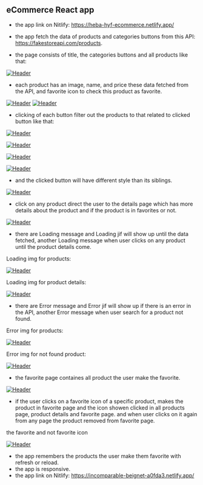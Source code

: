 ## eCommerce React app

- the app link on Nitlify:
https://heba-hyf-ecommerce.netlify.app/

- the app fetch the data of products and categories buttons from this API: https://fakestoreapi.com/products.

- the page consists of title, the categories buttons and all products like that:

[![Header](https://res.cloudinary.com/hapiii/image/upload/v1670507062/HYF/React/sj8glifwdyyvu6ekh443.png)](https://some-url.dev/)



- each product has an image, name, and price these data fetched from the API, and favorite icon to check this product as favorite.

[![Header](https://res.cloudinary.com/hapiii/image/upload/v1669806335/react-apps/umutp3sqiufzpefwkkfp.jpg)](https://some-url.dev/)
[![Header](https://res.cloudinary.com/hapiii/image/upload/v1669231585/react-apps/woekupkqztv15fi2aokh.jpg)](https://some-url.dev/)



- clicking of each button filter out the products to that related to clicked button like that:

[![Header](https://res.cloudinary.com/hapiii/image/upload/v1668539494/HYF/React/n5vkyysce0tbl38gnp7r.png)](https://some-url.dev/)

[![Header](https://res.cloudinary.com/hapiii/image/upload/v1668539494/HYF/React/k73uorsf218kokgcwtx4.png)](https://some-url.dev/)

[![Header](https://res.cloudinary.com/hapiii/image/upload/v1668539494/HYF/React/hewwpnocjzabtpcsb3wj.png)](https://some-url.dev/)

[![Header](https://res.cloudinary.com/hapiii/image/upload/v1668539494/HYF/React/ecjfrkmhvrdft3fpalh1.png)](https://some-url.dev/)



- and the clicked button will have different style than its siblings.

[![Header](https://res.cloudinary.com/hapiii/image/upload/v1668539691/HYF/React/lrwyawniuamri2ctuv6f.jpg)](https://some-url.dev/)


- click on any product direct the user to the details page which has more details about the product and if the product is in favorites or not.

[![Header](https://res.cloudinary.com/hapiii/image/upload/v1669806825/react-apps/hhkusgrjz0pobmm68dp6.jpg)](https://some-url.dev/)

- there are Loading message and Loading jif will show up until the data fetched, another Loading message when user clicks on any product until the product details come.

Loading img for products:

[![Header](https://res.cloudinary.com/hapiii/image/upload/v1668902470/react-apps/ktba5decrtmai60npmrc.jpg)](https://some-url.dev/)


Loading img for product details:

[![Header](https://res.cloudinary.com/hapiii/image/upload/v1668902470/react-apps/oqolc7ctiyny7zy7bybz.jpg)](https://some-url.dev/)


- there are Error message and Error jif will show up if there is an error in the API, another Error message when user search for a product not found.

Error img for products:

[![Header](https://res.cloudinary.com/hapiii/image/upload/v1668902470/react-apps/crajupns89cfsxyzcx4v.jpg)](https://some-url.dev/)


Error img for not found product:

[![Header](https://res.cloudinary.com/hapiii/image/upload/v1668902470/react-apps/ikfem3uqancmn9ri1fg9.jpg)](https://some-url.dev/)

- the favorite page containes all product the user make the favorite.

[![Header](https://res.cloudinary.com/hapiii/image/upload/v1669806550/react-apps/hdaqfs02adwyfmgbyf63.png)](https://some-url.dev/)

- if the user clicks on a favorite icon of a specific product, makes the product in favorite page and the icon showen clicked in all products page, product details and favorite page. and when user clicks on it again from any page the product removed from favorite page.

the favorite and not favorite icon

[![Header](https://res.cloudinary.com/hapiii/image/upload/v1669807419/react-apps/rvyuhp9zkpgsewmf9nzd.jpg)](https://some-url.dev/)

- the app remembers the products the user make them favorite with refresh or reload.
- the app is responsive. 
- the app link on Nitlify:
https://incomparable-beignet-a0fda3.netlify.app/
